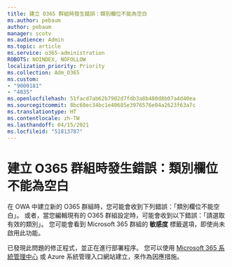 ```yaml
---
title: 建立 O365 群組時發生錯誤：類別欄位不能為空白
ms.author: pebaum
author: pebaum
manager: scotv
ms.audience: Admin
ms.topic: article
ms.service: o365-administration
ROBOTS: NOINDEX, NOFOLLOW
localization_priority: Priority
ms.collection: Adm_O365
ms.custom:
- "9000181"
- "4835"
ms.openlocfilehash: 51facd7ab62b7902d7fdb3a8b480d8b07a4d40ea
ms.sourcegitcommit: 8bc60ec34bc1e40685e3976576e04a2623f63a7c
ms.translationtype: HT
ms.contentlocale: zh-TW
ms.lasthandoff: 04/15/2021
ms.locfileid: "51813787"
---
```

# <a name="error-creating-o365-groups-the-classification-field-cant-be-empty"></a>建立 O365 群組時發生錯誤：類別欄位不能為空白

在 OWA 中建立新的 O365 群組時，您可能會收到下列錯誤：「類別欄位不能空白」。  或者，當您編輯現有的 O365 群組設定時，可能會收到以下錯誤：「請選取有效的類別」。   您可能會看到 Microsoft 365 群組的 **敏感度** 標籤選項，即使尚未啟用此功能。

已發現此問題的修正程式，並正在進行部署程序。  您可以使用 [Microsoft 365 系統管理中心](https://docs.microsoft.com/microsoft-365/admin/create-groups/create-groups?view=o365-worldwide) 或 Azure 系統管理入口網站建立，來作為因應措施。
